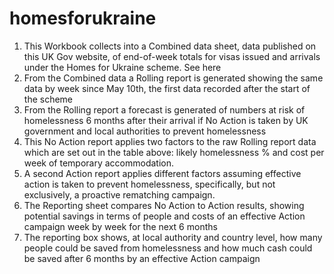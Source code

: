 # homesforukraine
											
1. This Workbook collects into a Combined data sheet, data published on this UK Gov website, of end-of-week totals for visas issued and arrivals under the Homes for Ukraine scheme.																			See here	
2. From the Combined data a Rolling report is generated showing the same data by week since May 10th,  the first data recorded after the start of the scheme																				
3. From the Rolling report a forecast is generated of numbers at risk of homelessness 6 months after their arrival if No Action is taken by UK government and local authorities to prevent homelessness																				
4. This No Action report applies two factors to the raw Rolling report data which are set out in the table above: likely homelessness % and cost per week of temporary accommodation.																				
5. A second Action report applies different factors assuming  effective action is taken to prevent homelessness, specifically, but not exclusively,  a proactive rematching campaign.																				
6. The Reporting sheet compares No Action to Action results, showing potential savings in terms of people and costs of an effective Action campaign week by week for the next 6 months																				
7. The reporting box shows, at local authority and country level, how many people could be saved from homelessness and how much cash could be saved after  6 months by an effective Action campaign																				

